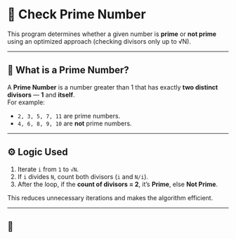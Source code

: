 # 🔢 Check Prime Number

This program determines whether a given number is **prime** or **not prime** using an optimized approach (checking divisors only up to √N).

---

## 🧠 What is a Prime Number?

A **Prime Number** is a number greater than 1 that has exactly **two distinct divisors** — **1** and **itself**.  
For example:
- `2, 3, 5, 7, 11` are prime numbers.  
- `4, 6, 8, 9, 10` are **not** prime numbers.

---

## ⚙️ Logic Used

1. Iterate `i` from `1` to `√N`.  
2. If `i` divides `N`, count both divisors (`i` and `N/i`).  
3. After the loop, if the **count of divisors = 2**, it’s **Prime**, else **Not Prime**.

This reduces unnecessary iterations and makes the algorithm efficient.

---

## 🧩 

